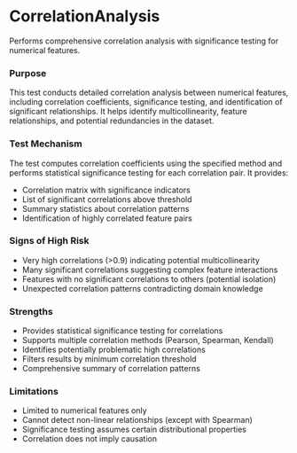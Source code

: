 # CorrelationAnalysis

Performs comprehensive correlation analysis with significance testing for numerical features.

### Purpose

This test conducts detailed correlation analysis between numerical features, including
correlation coefficients, significance testing, and identification of significant
relationships. It helps identify multicollinearity, feature relationships, and
potential redundancies in the dataset.

### Test Mechanism

The test computes correlation coefficients using the specified method and performs
statistical significance testing for each correlation pair. It provides:
- Correlation matrix with significance indicators
- List of significant correlations above threshold
- Summary statistics about correlation patterns
- Identification of highly correlated feature pairs

### Signs of High Risk

- Very high correlations (>0.9) indicating potential multicollinearity
- Many significant correlations suggesting complex feature interactions
- Features with no significant correlations to others (potential isolation)
- Unexpected correlation patterns contradicting domain knowledge

### Strengths

- Provides statistical significance testing for correlations
- Supports multiple correlation methods (Pearson, Spearman, Kendall)
- Identifies potentially problematic high correlations
- Filters results by minimum correlation threshold
- Comprehensive summary of correlation patterns

### Limitations

- Limited to numerical features only
- Cannot detect non-linear relationships (except with Spearman)
- Significance testing assumes certain distributional properties
- Correlation does not imply causation